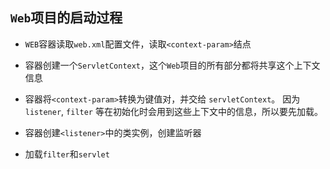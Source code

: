 ## `Web`项目的启动过程
 
* `WEB`容器读取`web.xml`配置文件，读取`<context-param>`结点

* 容器创建一个`ServletContext`，这个`Web`项目的所有部分都将共享这个上下文信息
* 容器将`<context-param>`转换为键值对，并交给 `servletContext`。 因为`listener`, `filter` 等在初始化时会用到这些上下文中的信息，所以要先加载。
* 容器创建`<listener>`中的类实例，创建监听器
* 加载`filter`和`servlet`


